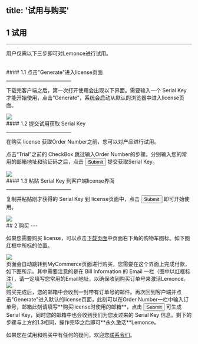 title: '试用与购买'
---
## 1 试用
---

用户仅需以下三步即可对Lemonce进行试用。

<br/>
#### 1.1 点击"Generate"进入license页面
<hr width="35%" align="left">

下载完客户端之后，第一次打开使用会出现以下界面。需要输入一个 Serial Key 才能开始使用，点击“Generate”，系统会启动从默认的浏览器中进入license页面。

<img class="box-shadow"  src="/images/setup/trial-1pro.png">

<br/>
#### 1.2 提交试用获取 Serial Key
<hr width="35%" align="left">

在购买 license 获取Order Number之前，您可以对产品进行试用。

点击“Trial”之前的 CheckBox 跳过输入Order Number的步骤。分别输入您的常用的邮箱地址和验证码之后，点击 <button class="btn-primary">Submit</button> 提交获取Serial Key。

<img class="box-shadow"  src="/images/setup/trial-2pro.png">

<br/>
#### 1.3 粘贴 Serial Key 到客户端license界面
<hr width="35%" align="left">

复制并粘贴刚才获得的 Serial Key 到 license页面中，点击 <button class="btn-success">Submit</button> 即可开始使用。

<img class="box-shadow" src="/images/setup/trial-3pro.png">

<br/>
## 2 购买
---

如果您需要购买 license，可以点击[下载页面](http://www.lemonce.net)中页面右下角的购物车图标。如下图红框中所标的位置。

<img class="box-shadow" src="/images/setup/purchase-1pro.png">

<br/>
页面会自动跳转到MyCommerce页面进行购买，您需要在这个界面上完成付款，如下图所示。其中需要注意的是在 Bill Information 的 Email 一栏（图中以红框标注），请一定填写您常用的Email地址，以确保收到购买订单号来激活Lemonce。

<img class="box-shadow" src="/images/setup/purchase-2.png">

<br/>
购买完成后，您的邮箱中会收到一封带有订单号的邮件。再次回到客户端并点击"Generate"进入默认的license页面，此刻可以在Order Number一栏中输入订单号，邮箱此刻请填写**购买license时使用的邮箱**，点击 <button class="btn-primary">Submit</button> 可生成 Serial Key，同时您的邮箱中也会收到我们为您发过来的 Serial Key 信息。剩下的步骤与上方的1.3相同，操作完毕之后即可**永久激活**Lemonce。

如果您在试用和购买中有任何的疑问，欢迎您[联系我们](/contact.html)。